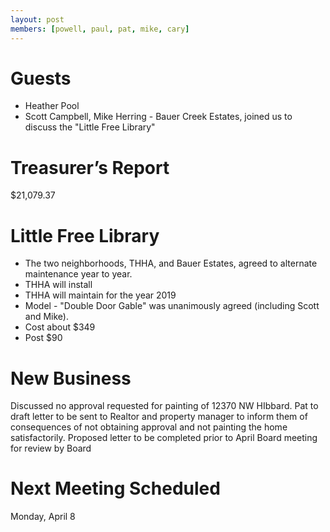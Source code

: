 ```yaml
---
layout: post
members: [powell, paul, pat, mike, cary]
---
```

# Guests
- Heather Pool
- Scott Campbell, Mike Herring - Bauer Creek Estates, joined us to discuss the "Little Free Library"

# Treasurer’s Report
$21,079.37

# Little Free Library
* The two neighborhoods, THHA, and Bauer Estates, agreed to alternate maintenance year to year. 
* THHA will install
* THHA will maintain for the year 2019
* Model - "Double Door Gable" was unanimously agreed (including Scott and Mike).
* Cost about $349
* Post $90

# New Business
Discussed no approval requested for painting of 12370 NW HIbbard.  Pat to draft letter to be sent to Realtor and property manager to inform them of consequences of not obtaining approval and not painting the home satisfactorily. Proposed letter to be completed prior to April Board meeting for review by Board

# Next Meeting Scheduled
Monday, April 8
